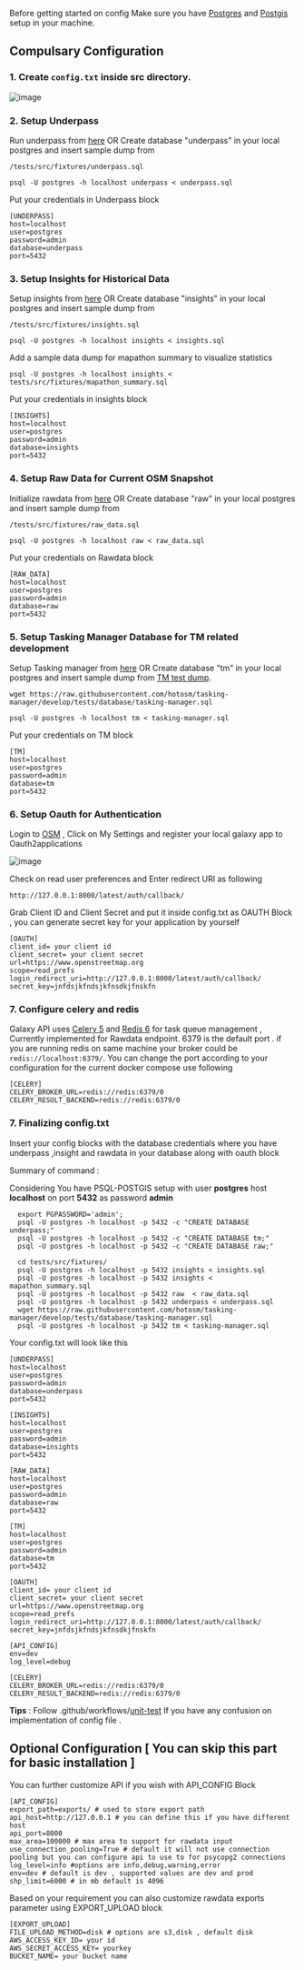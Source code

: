 
Before getting started on config Make sure you have [Postgres](https://www.postgresql.org/) and [Postgis](https://postgis.net/) setup in your machine.

## Compulsary Configuration

### 1. Create ```config.txt``` inside src directory.
![image](https://user-images.githubusercontent.com/36752999/188402566-80dc9633-5d4e-479c-97dc-9e8a4999b385.png)


### 2. Setup Underpass
  Run underpass from [here](https://github.com/hotosm/underpass/blob/master/doc/getting-started.md)  OR Create database "underpass" in your local postgres and insert sample dump from
```
/tests/src/fixtures/underpass.sql
```

```
psql -U postgres -h localhost underpass < underpass.sql
```
Put your credentials in Underpass block
```
[UNDERPASS]
host=localhost
user=postgres
password=admin
database=underpass
port=5432
```

### 3. Setup Insights for Historical Data
Setup insights from [here](https://github.com/hotosm/insights) OR Create database "insights" in your local postgres and insert sample dump from
```
/tests/src/fixtures/insights.sql
```

```
psql -U postgres -h localhost insights < insights.sql
```
Add a sample data dump for mapathon summary to visualize statistics

```
psql -U postgres -h localhost insights < tests/src/fixtures/mapathon_summary.sql
```

Put your credentials in insights block
```
[INSIGHTS]
host=localhost
user=postgres
password=admin
database=insights
port=5432
```

### 4. Setup Raw Data for Current OSM Snapshot
Initialize rawdata from [here](https://github.com/hotosm/underpass/tree/master/raw) OR Create database "raw" in your local postgres and insert sample dump from
```
/tests/src/fixtures/raw_data.sql
```

```
psql -U postgres -h localhost raw < raw_data.sql
```
Put your credentials on Rawdata block

```
[RAW_DATA]
host=localhost
user=postgres
password=admin
database=raw
port=5432
```

### 5. Setup Tasking Manager Database for TM related development

Setup Tasking manager from [here](https://github.com/hotosm/tasking-manager/blob/develop/docs/developers/development-setup.md#backend) OR Create database "tm" in your local postgres and insert sample dump from [TM test dump](https://github.com/hotosm/tasking-manager/blob/develop/tests/database/tasking-manager.sql).

```
wget https://raw.githubusercontent.com/hotosm/tasking-manager/develop/tests/database/tasking-manager.sql
```

```
psql -U postgres -h localhost tm < tasking-manager.sql
```
Put your credentials on TM block
```
[TM]
host=localhost
user=postgres
password=admin
database=tm
port=5432
```

### 6. Setup Oauth for Authentication
Login to [OSM](https://www.openstreetmap.org/) , Click on My Settings and register your local galaxy app to Oauth2applications

![image](https://user-images.githubusercontent.com/36752999/188452619-aababf28-b685-4141-b381-9c25d0367b57.png)


Check on read user preferences and Enter redirect URI as following
```
http://127.0.0.1:8000/latest/auth/callback/
```

Grab Client ID and Client Secret and put it inside config.txt as OAUTH Block , you can generate secret key for your application by yourself

```
[OAUTH]
client_id= your client id
client_secret= your client secret
url=https://www.openstreetmap.org
scope=read_prefs
login_redirect_uri=http://127.0.0.1:8000/latest/auth/callback/
secret_key=jnfdsjkfndsjkfnsdkjfnskfn
```

### 7. Configure celery and redis

Galaxy API uses [Celery 5](https://docs.celeryq.dev/en/stable/getting-started/first-steps-with-celery.html) and [Redis 6](https://redis.io/download/#redis-stack-downloads) for task queue management , Currently implemented for Rawdata endpoint. 6379 is the default port . if you are running redis on same machine your broker could be ```redis://localhost:6379/```. You can change the port according to your configuration for the current docker compose use following

```
[CELERY]
CELERY_BROKER_URL=redis://redis:6379/0
CELERY_RESULT_BACKEND=redis://redis:6379/0
```

### 7. Finalizing config.txt
Insert your config blocks with the database credentials where you have underpass ,insight and rawdata in your database along with oauth block

Summary of command :

Considering You have PSQL-POSTGIS setup  with user **postgres** host **localhost** on port **5432** as password **admin**

```
  export PGPASSWORD='admin';
  psql -U postgres -h localhost -p 5432 -c "CREATE DATABASE underpass;"
  psql -U postgres -h localhost -p 5432 -c "CREATE DATABASE tm;"
  psql -U postgres -h localhost -p 5432 -c "CREATE DATABASE raw;"

  cd tests/src/fixtures/
  psql -U postgres -h localhost -p 5432 insights < insights.sql
  psql -U postgres -h localhost -p 5432 insights < mapathon_summary.sql
  psql -U postgres -h localhost -p 5432 raw  < raw_data.sql
  psql -U postgres -h localhost -p 5432 underpass < underpass.sql
  wget https://raw.githubusercontent.com/hotosm/tasking-manager/develop/tests/database/tasking-manager.sql
  psql -U postgres -h localhost -p 5432 tm < tasking-manager.sql
```

Your config.txt will look like this

```
[UNDERPASS]
host=localhost
user=postgres
password=admin
database=underpass
port=5432

[INSIGHTS]
host=localhost
user=postgres
password=admin
database=insights
port=5432

[RAW_DATA]
host=localhost
user=postgres
password=admin
database=raw
port=5432

[TM]
host=localhost
user=postgres
password=admin
database=tm
port=5432

[OAUTH]
client_id= your client id
client_secret= your client secret
url=https://www.openstreetmap.org
scope=read_prefs
login_redirect_uri=http://127.0.0.1:8000/latest/auth/callback/
secret_key=jnfdsjkfndsjkfnsdkjfnskfn

[API_CONFIG]
env=dev
log_level=debug

[CELERY]
CELERY_BROKER_URL=redis://redis:6379/0
CELERY_RESULT_BACKEND=redis://redis:6379/0

```

**Tips** : Follow .github/workflows/[unit-test](https://github.com/hotosm/galaxy-api/blob/feature/celery/.github/workflows/unit-test.yml) If you have any confusion on implementation of config file .

## Optional Configuration [ You can skip this part for basic installation ]

You can further customize API if you wish with API_CONFIG Block

```
[API_CONFIG]
export_path=exports/ # used to store export path
api_host=http://127.0.0.1 # you can define this if you have different host
api_port=8000
max_area=100000 # max area to support for rawdata input
use_connection_pooling=True # default it will not use connection pooling but you can configure api to use to for psycopg2 connections
log_level=info #options are info,debug,warning,error
env=dev # default is dev , supported values are dev and prod
shp_limit=6000 # in mb default is 4096
```
Based on your requirement you can also customize rawdata exports parameter using EXPORT_UPLOAD block

```
[EXPORT_UPLOAD]
FILE_UPLOAD_METHOD=disk # options are s3,disk , default disk
AWS_ACCESS_KEY_ID= your id
AWS_SECRET_ACCESS_KEY= yourkey
BUCKET_NAME= your bucket name
```

